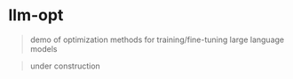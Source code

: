 # llm-opt

> demo of optimization methods for training/fine-tuning large language models

> under construction
